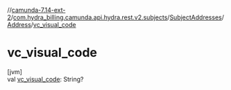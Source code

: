 //[camunda-7.14-ext-2](../../../../index.md)/[com.hydra_billing.camunda.api.hydra.rest.v2.subjects](../../index.md)/[SubjectAddresses](../index.md)/[Address](index.md)/[vc_visual_code](vc_visual_code.md)

# vc_visual_code

[jvm]\
val [vc_visual_code](vc_visual_code.md): String?
